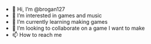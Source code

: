 - 👋 Hi, I’m @brogan127
- 👀 I’m interested in games and music
- 🌱 I’m currently learning making games
- 💞️ I’m looking to collaborate on a game I want to make
- 📫 How to reach me 

<!---
brogan127/brogan127 is a ✨ special ✨ repository because its `README.md` (this file) appears on your GitHub profile.
You can click the Preview link to take a look at your changes.
--->
